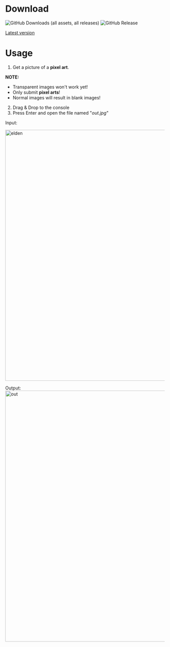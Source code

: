 # Download
![GitHub Downloads (all assets, all releases)](https://img.shields.io/github/downloads/vsumpi/image-to-pixelgrid/total)
![GitHub Release](https://img.shields.io/github/v/release/vsumpi/image-to-pixelgrid)


[Latest version](https://github.com/vsumpi/image-to-pixelgrid/releases/latest)

# Usage
1. Get a picture of a **pixel art**.

**NOTE:**
  - Transparent images won't work yet!
  - Only submit **pixel arts**!
  - Normal images will result in blank images!
2. Drag & Drop to the console
3. Press Enter and open the file named "_out.jpg_"

Input:

<img width="1408" height="792" alt="elden" src="https://github.com/user-attachments/assets/9a32340e-08e6-46ff-94a8-8c4fe4bf7fee" />

Output:
<img width="1408" height="792" alt="out" src="https://github.com/user-attachments/assets/c98b654c-8f2b-4ce1-95a1-2644e0cd12aa" />
